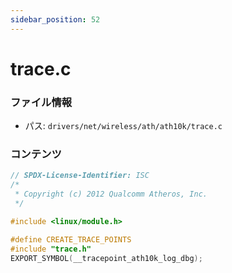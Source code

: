 ```yaml
---
sidebar_position: 52
---
```

# trace.c

### ファイル情報

- パス: `drivers/net/wireless/ath/ath10k/trace.c`

### コンテンツ

```c
// SPDX-License-Identifier: ISC
/*
 * Copyright (c) 2012 Qualcomm Atheros, Inc.
 */

#include <linux/module.h>

#define CREATE_TRACE_POINTS
#include "trace.h"
EXPORT_SYMBOL(__tracepoint_ath10k_log_dbg);

```
